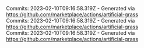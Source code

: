 Commits: 2023-02-10T09:16:58.319Z - Generated via https://github.com/marketplace/actions/artificial-grass
<br>
Commits: 2023-02-10T09:16:58.319Z - Generated via https://github.com/marketplace/actions/artificial-grass
<br>
Commits: 2023-02-10T09:16:58.319Z - Generated via https://github.com/marketplace/actions/artificial-grass
<br>
